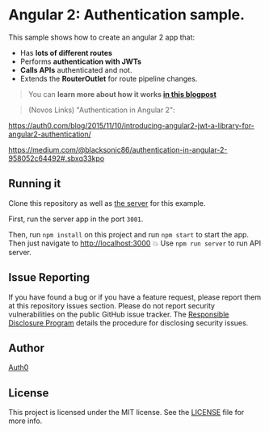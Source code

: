 # Angular 2: Authentication sample.

This sample shows how to create an angular 2 app that:
* Has **lots of different routes**
* Performs **authentication with JWTs**
* **Calls APIs** authenticated and not.
* Extends the **RouterOutlet** for route pipeline changes.

> You can **learn more about how it works [in this blogpost](https://auth0.com/blog/2015/05/14/creating-your-first-real-world-angular-2-app-from-authentication-to-calling-an-api-and-everything-in-between/)**

> (Novos Links) "Authentication in Angular 2":

https://auth0.com/blog/2015/11/10/introducing-angular2-jwt-a-library-for-angular2-authentication/

https://medium.com/@blacksonic86/authentication-in-angular-2-958052c64492#.sbxq33kpo

## Running it

Clone this repository as well as [the server](https://github.com/auth0/nodejs-jwt-authentication-sample) for this example.

First, run the server app in the port `3001`.

Then, run `npm install` on this project and run `npm start` to start the app. Then just navigate to [http://localhost:3000](http://localhost:3000) :boom:
Use `npm run server` to run API server.

## Issue Reporting

If you have found a bug or if you have a feature request, please report them at this repository issues section. Please do not report security vulnerabilities on the public GitHub issue tracker. The [Responsible Disclosure Program](https://auth0.com/whitehat) details the procedure for disclosing security issues.

## Author

[Auth0](auth0.com)

## License

This project is licensed under the MIT license. See the [LICENSE](LICENSE) file for more info.
